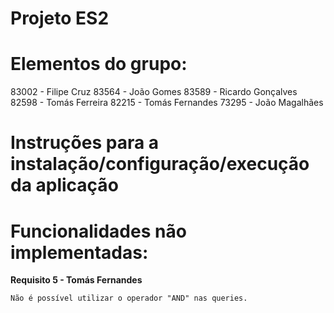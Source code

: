 # Projeto ES2

# Elementos do grupo:

83002 - Filipe Cruz
83564 - João Gomes 
83589 - Ricardo Gonçalves
82598 - Tomás Ferreira
82215 - Tomás Fernandes
73295 - João Magalhães

# Instruções para a instalação/configuração/execução da aplicação



# Funcionalidades não implementadas:

**Requisito 5 - Tomás Fernandes**

    Não é possível utilizar o operador "AND" nas queries.



